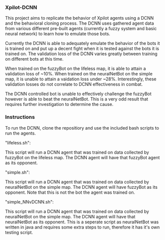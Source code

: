 ### Xpilot-DCNN
This project aims to replicate the behavior of Xpilot agents using a DCNN and the behavioral cloning process. The DCNN uses gathered agent data from various different pre-built agents (currently a fuzzy system and basic neural network) to learn how to emulate those bots.

Currently the DCNN is able to adequately emulate the behavior of the bots it is trained on and put up a decent fight when it is tested against the bots it is trained on. The validation loss of the DCNN varies greatly between training on different bots at this time. 

When trained on the fuzzyBot on the lifeless map, it is able to attain a validation loss of ~10%. When trained on the neuralNetBot on the simple map, it is unable to attain a vaidation loss under ~28%. Interestingly, these validation losses do not correlate to DCNN effectiveness in combat. 

The DCNN controlled bot is unable to effectively challenge the fuzzyBot however is able to beat the neuralNetBot. This is a very odd result that requires further investigation to determine the cause.

### Instructions
To run the DCNN, clone the repositiory and use the included bash scripts to run the agents.


"lifeless.sh":

This script will run a DCNN agent that was trained on data collected by fuzzyBot on the lifeless map. The DCNN agent will have that fuzzyBot agent as its opponent.


"simple.sh":

This script will run a DCNN agent that was trained on data collected by neuralNetBot on the simple map. The DCNN agent will have fuzzyBot as its opponent. Note that this is not the bot the agent was trained on.


"simple_NNvDCNN.sh":

This script will run a DCNN agent that was trained on data collected by neuralNetBot on the simple map. The DCNN agent will have that neuralNetBot as its opponent. This is a seperate script as neuralNetBot was written in java and requires some extra steps to run, therefore it has it's own testing script.
